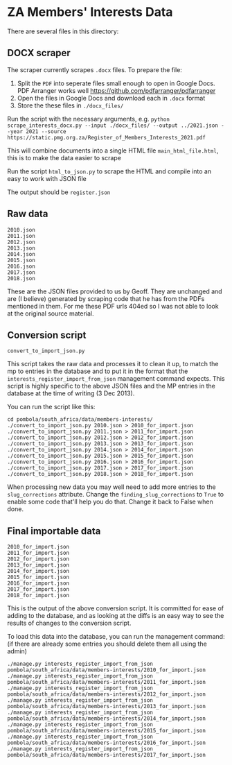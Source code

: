 # ZA Members' Interests Data

There are several files in this directory:

## DOCX scraper

The scraper currently scrapes `.docx` files.
To prepare the file:

1. Split the `PDF` into seperate files small enough to open in Google Docs. PDF Arranger works well https://github.com/pdfarranger/pdfarranger 
2. Open the files in Google Docs and download each in `.docx` format
3. Store the these files in `./docx_files/`

Run the script with the necessary arguments, e.g.
`python scrape_interests_docx.py --input ./docx_files/ --output ../2021.json --year 2021 --source https://static.pmg.org.za/Register_of_Members_Interests_2021.pdf`

This will combine documents into a single HTML file `main_html_file.html`, this is to make the data easier to scrape

Run the script `html_to_json.py` to scrape the HTML and compile into an easy to work with JSON file

The output should be `register.json`

## Raw data

    2010.json
    2011.json
    2012.json
    2013.json
    2014.json
    2015.json
    2016.json
    2017.json
    2018.json

These are the JSON files provided to us by Geoff. They are unchanged and are (I
believe) generated by scraping code that he has from the PDFs mentioned in
them. For me these PDF urls 404ed so I was not able to look at the original
source material.


## Conversion script

    convert_to_import_json.py

This script takes the raw data and processes it to clean it up, to match the mp
to entries in the database and to put it in the format that the
`interests_register_import_from_json` management command expects. This script
is highly specific to the above JSON files and the MP entries in the database
at the time of writing (3 Dec 2013).

You can run the script like this:

    cd pombola/south_africa/data/members-interests/
    ./convert_to_import_json.py 2010.json > 2010_for_import.json
    ./convert_to_import_json.py 2011.json > 2011_for_import.json
    ./convert_to_import_json.py 2012.json > 2012_for_import.json
    ./convert_to_import_json.py 2013.json > 2013_for_import.json
    ./convert_to_import_json.py 2014.json > 2014_for_import.json
    ./convert_to_import_json.py 2015.json > 2015_for_import.json
    ./convert_to_import_json.py 2016.json > 2016_for_import.json
    ./convert_to_import_json.py 2017.json > 2017_for_import.json
    ./convert_to_import_json.py 2018.json > 2018_for_import.json

When processing new data you may well need to add more entries to the
`slug_corrections` attribute. Change the `finding_slug_corrections` to `True`
to enable some code that'll help you do that. Change it back to False when done.

## Final importable data

    2010_for_import.json
    2011_for_import.json
    2012_for_import.json
    2013_for_import.json
    2014_for_import.json
    2015_for_import.json
    2016_for_import.json
    2017_for_import.json
    2018_for_import.json

This is the output of the above conversion script. It is committed for ease of
adding to the database, and as looking at the diffs is an easy way to see the
results of changes to the conversion script.

To load this data into the database, you can run the management command:
(if there are already some entries you should delete them all using the admin)

    ./manage.py interests_register_import_from_json pombola/south_africa/data/members-interests/2010_for_import.json
    ./manage.py interests_register_import_from_json pombola/south_africa/data/members-interests/2011_for_import.json
    ./manage.py interests_register_import_from_json pombola/south_africa/data/members-interests/2012_for_import.json
    ./manage.py interests_register_import_from_json pombola/south_africa/data/members-interests/2013_for_import.json
    ./manage.py interests_register_import_from_json pombola/south_africa/data/members-interests/2014_for_import.json
    ./manage.py interests_register_import_from_json pombola/south_africa/data/members-interests/2015_for_import.json
    ./manage.py interests_register_import_from_json pombola/south_africa/data/members-interests/2016_for_import.json
    ./manage.py interests_register_import_from_json pombola/south_africa/data/members-interests/2017_for_import.json
